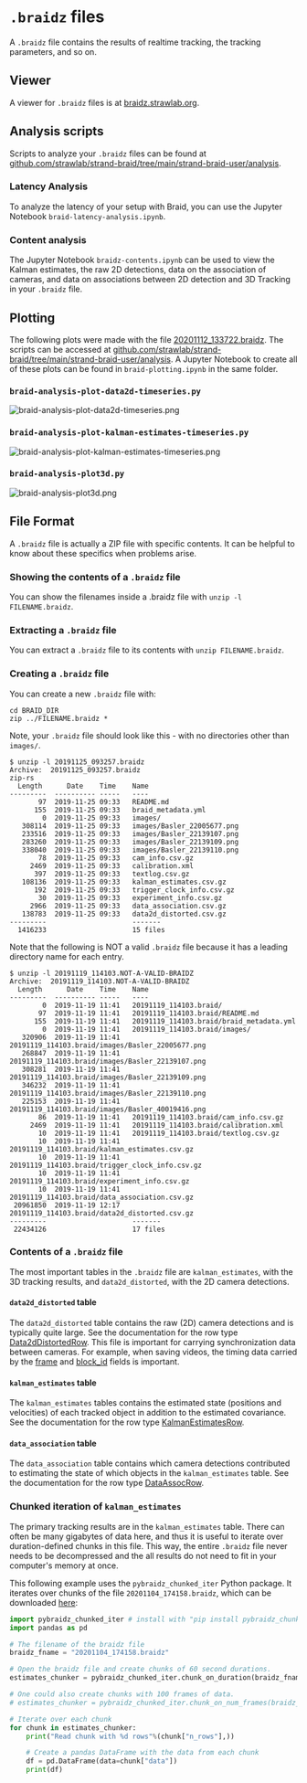 # `.braidz` files

A `.braidz` file contains the results of realtime tracking, the tracking
parameters, and so on.

## Viewer

A viewer for `.braidz` files is at [braidz.strawlab.org](https://braidz.strawlab.org/).

## Analysis scripts

Scripts to analyze your `.braidz` files can be found at [github.com/strawlab/strand-braid/tree/main/strand-braid-user/analysis](https://github.com/strawlab/strand-braid/tree/main/strand-braid-user/analysis).

### Latency Analysis

To analyze the latency of your setup with Braid, you can use the Jupyter Notebook `braid-latency-analysis.ipynb`.

### Content analysis

The Jupyter Notebook `braidz-contents.ipynb` can be used to view the Kalman estimates, the raw 2D detections, data on the association of cameras, and data on associations between 2D detection and 3D Tracking in your `.braidz` file.

## Plotting

The following plots were made with the file
[20201112_133722.braidz](http://strawlab-cdn.com/assets/20201112_133722.braidz).
The scripts can be accessed at
[github.com/strawlab/strand-braid/tree/main/strand-braid-user/analysis](https://github.com/strawlab/strand-braid/tree/main/strand-braid-user/analysis).
A Jupyter Notebook to create all of these plots can be found in `braid-plotting.ipynb` in the same folder.

### `braid-analysis-plot-data2d-timeseries.py`

![braid-analysis-plot-data2d-timeseries.png](braid-analysis-plot-data2d-timeseries.png)

### `braid-analysis-plot-kalman-estimates-timeseries.py`

![braid-analysis-plot-kalman-estimates-timeseries.png](braid-analysis-plot-kalman-estimates-timeseries.png)

### `braid-analysis-plot3d.py`

![braid-analysis-plot3d.png](braid-analysis-plot3d.png)

## File Format

A `.braidz` file is actually a ZIP file with specific contents. It can be
helpful to know about these specifics when problems arise.

### Showing the contents of a `.braidz` file

You can show the filenames inside a .braidz file with
`unzip -l FILENAME.braidz`.

### Extracting a `.braidz` file

You can extract a `.braidz` file to its contents with `unzip FILENAME.braidz`.

### Creating a `.braidz` file

You can create a new `.braidz` file with:

```ignore
cd BRAID_DIR
zip ../FILENAME.braidz *
```

Note, your `.braidz` file should look like this - with no directories other than
`images/`.

```ignore
$ unzip -l 20191125_093257.braidz
Archive:  20191125_093257.braidz
zip-rs
  Length      Date    Time    Name
---------  ---------- -----   ----
       97  2019-11-25 09:33   README.md
      155  2019-11-25 09:33   braid_metadata.yml
        0  2019-11-25 09:33   images/
   308114  2019-11-25 09:33   images/Basler_22005677.png
   233516  2019-11-25 09:33   images/Basler_22139107.png
   283260  2019-11-25 09:33   images/Basler_22139109.png
   338040  2019-11-25 09:33   images/Basler_22139110.png
       78  2019-11-25 09:33   cam_info.csv.gz
     2469  2019-11-25 09:33   calibration.xml
      397  2019-11-25 09:33   textlog.csv.gz
   108136  2019-11-25 09:33   kalman_estimates.csv.gz
      192  2019-11-25 09:33   trigger_clock_info.csv.gz
       30  2019-11-25 09:33   experiment_info.csv.gz
     2966  2019-11-25 09:33   data_association.csv.gz
   138783  2019-11-25 09:33   data2d_distorted.csv.gz
---------                     -------
  1416233                     15 files
```

Note that the following is NOT a valid `.braidz` file because it has a leading
directory name for each entry.

```ignore
$ unzip -l 20191119_114103.NOT-A-VALID-BRAIDZ
Archive:  20191119_114103.NOT-A-VALID-BRAIDZ
  Length      Date    Time    Name
---------  ---------- -----   ----
        0  2019-11-19 11:41   20191119_114103.braid/
       97  2019-11-19 11:41   20191119_114103.braid/README.md
      155  2019-11-19 11:41   20191119_114103.braid/braid_metadata.yml
        0  2019-11-19 11:41   20191119_114103.braid/images/
   320906  2019-11-19 11:41   20191119_114103.braid/images/Basler_22005677.png
   268847  2019-11-19 11:41   20191119_114103.braid/images/Basler_22139107.png
   308281  2019-11-19 11:41   20191119_114103.braid/images/Basler_22139109.png
   346232  2019-11-19 11:41   20191119_114103.braid/images/Basler_22139110.png
   225153  2019-11-19 11:41   20191119_114103.braid/images/Basler_40019416.png
       86  2019-11-19 11:41   20191119_114103.braid/cam_info.csv.gz
     2469  2019-11-19 11:41   20191119_114103.braid/calibration.xml
       10  2019-11-19 11:41   20191119_114103.braid/textlog.csv.gz
       10  2019-11-19 11:41   20191119_114103.braid/kalman_estimates.csv.gz
       10  2019-11-19 11:41   20191119_114103.braid/trigger_clock_info.csv.gz
       10  2019-11-19 11:41   20191119_114103.braid/experiment_info.csv.gz
       10  2019-11-19 11:41   20191119_114103.braid/data_association.csv.gz
 20961850  2019-11-19 12:17   20191119_114103.braid/data2d_distorted.csv.gz
---------                     -------
 22434126                     17 files
```

### Contents of a `.braidz` file

The most important tables in the `.braidz` file are `kalman_estimates`, with the
3D tracking results, and `data2d_distorted`, with the 2D camera detections.

#### `data2d_distorted` table

The `data2d_distorted` table contains the raw (2D) camera detections and is
typically quite large. See the documentation for the row type
[Data2dDistortedRow](https://strawlab.org/strand-braid-api-docs/latest/flydra_types/struct.Data2dDistortedRow.html).
This file is important for carrying synchronization data between cameras. For
example, when saving videos, the timing data carried by the
[frame](https://strawlab.org/strand-braid-api-docs/latest/flydra_types/struct.Data2dDistortedRow.html#structfield.frame)
and
[block_id](https://strawlab.org/strand-braid-api-docs/latest/flydra_types/struct.Data2dDistortedRow.html#structfield.block_id)
fields is important.

#### `kalman_estimates` table

The `kalman_estimates` tables contains the estimated state (positions and
velocities) of each tracked object in addition to the estimated covariance. See
the documentation for the row type
[KalmanEstimatesRow](https://strawlab.org/strand-braid-api-docs/latest/flydra_types/struct.KalmanEstimatesRow.html).

#### `data_association` table

The `data_association` table contains which camera detections contributed to
estimating the state of which objects in the `kalman_estimates` table. See the
documentation for the row type
[DataAssocRow](https://strawlab.org/strand-braid-api-docs/latest/flydra_types/struct.DataAssocRow.html).

### Chunked iteration of `kalman_estimates`

The primary tracking results are in the `kalman_estimates` table. There can
often be many gigabytes of data here, and thus it is useful to iterate over
duration-defined chunks in this file. This way, the entire `.braidz` file never
needs to be decompressed and the all results do not need to fit in your
computer's memory at once.

This following example uses the `pybraidz_chunked_iter` Python package. It
iterates over chunks of the file `20201104_174158.braidz`, which can be
downloaded [here](https://strawlab-cdn.com/assets/20201104_174158.braidz):

```python
import pybraidz_chunked_iter # install with "pip install pybraidz_chunked_iter"
import pandas as pd

# The filename of the braidz file
braidz_fname = "20201104_174158.braidz"

# Open the braidz file and create chunks of 60 second durations.
estimates_chunker = pybraidz_chunked_iter.chunk_on_duration(braidz_fname, 60)

# One could also create chunks with 100 frames of data.
# estimates_chunker = pybraidz_chunked_iter.chunk_on_num_frames(braidz_fname, 100)

# Iterate over each chunk
for chunk in estimates_chunker:
    print("Read chunk with %d rows"%(chunk["n_rows"],))

    # Create a pandas DataFrame with the data from each chunk
    df = pd.DataFrame(data=chunk["data"])
    print(df)
```

